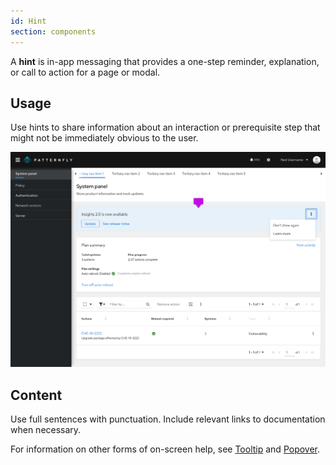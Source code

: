 ```yaml
---
id: Hint
section: components
---
```


A **hint** is in-app messaging that provides a one-step reminder, explanation, or call to action for a page or modal. 

## Usage 

Use hints to share information about an interaction or prerequisite step that might not be immediately obvious to the user. 

<img src="./img/hint-layout.png" alt="blue hint at the top of an application page" width="750"/> 

## Content 
Use full sentences with punctuation.
Include relevant links to documentation when necessary.   

For information on other forms of on-screen help, see [Tooltip](https://www.patternfly.org/v4/components/tooltip/design-guidelines) and [Popover](https://www.patternfly.org/v4/components/popover/design-guidelines).